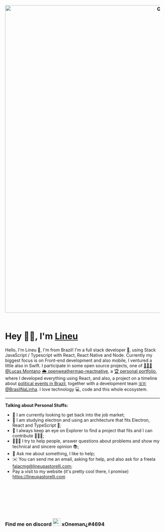 <h3 align="center"><img width="1000" align="center" alt="GIF" src="https://media.giphy.com/media/836HiJc7pgzy8iNXCn/giphy.gif" />
<br />
<br />
</h3>

# Hey 👋🏻, I'm [Lineu](https://lineupastorelli.com)

Hello, I'm Lineu 🦄, I'm from Brazil! I'm a full stack developer 🚀, using Stack JavaScript / Typescript with React, React Native and Node. Currently my biggest focus is on Front-end development and also mobile, I ventured a little also in Swift. I participate in some open source projects, one of  [👨🏻‍💻 @Lucas Montano](https://github.com/lucasmontano) [🌦 openweathermap-reactnative](https://github.com/lucasmontano/openweathermap-reactnative), a [🏆 personal portfolio](https://github.com/lineuxyz/my-portfolio-project), where I developed everything using React, and also, a project on a timeline about [political events in Brazil](https://github.com/BrasilNaLinha/frontend), together with a development team [🇧🇷 @BrasilNaLinha](https://github.com/BrasilNaLinha). I love technology 💻, code and this whole ecosystem.

---  
  
**Talking about Personal Stuffs:**

* 🎯 I am currently looking to get back into the job market;
* 🌱 I am studying electron and using an architecture that fits Electron, React and TypeScript 🧠; 
* 👀 I always keep an eye on Explorer to find a project that fits and I can contribute 🧙🏻‍♂️;
* 👨🏻‍🚀 I try to help people, answer questions about problems and show my technical and sincere opinion 📚;
* 💬 Ask me about something, I like to help;
* ✉️ You can send me an email, asking for help, and also ask for a freela falacmg@lineupastorelli.com;
* Pay a visit to my website (it's pretty cool there, I promise) https://lineupastorelli.com

<br />

<h3 align="center">
  <img src="https://github-readme-stats.vercel.app/api?username=lineuxyz&count_private=true&show_icons=true&theme=dracula" alt=""/>
</h3>

<br />
<br />

### Find me on discord <img width="25" src="https://user-images.githubusercontent.com/54123248/90984557-0ad18580-e54c-11ea-871d-056282765b47.png" alt=""/> xOneman¿#4694 
